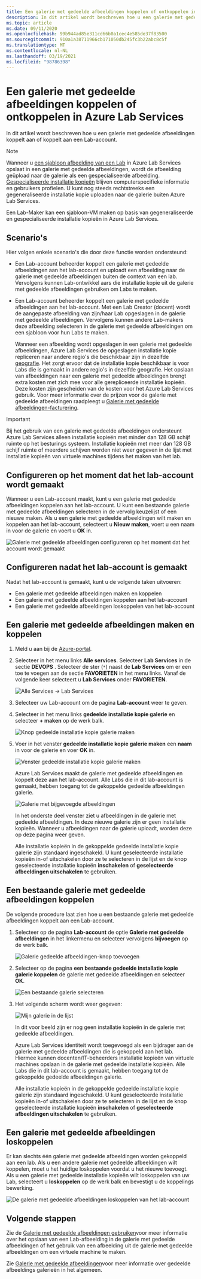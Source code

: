 ```yaml
---
title: Een galerie met gedeelde afbeeldingen koppelen of ontkoppelen in Azure Lab Services | Microsoft Docs
description: In dit artikel wordt beschreven hoe u een galerie met gedeelde afbeeldingen koppelt aan een leslokaal Lab in Azure Lab Services.
ms.topic: article
ms.date: 09/11/2020
ms.openlocfilehash: 99b944ad85e311cd66b0a1cec4e585de37f83500
ms.sourcegitcommit: 910a1a38711966cb171050db245fc3b22abc8c5f
ms.translationtype: MT
ms.contentlocale: nl-NL
ms.lasthandoff: 03/19/2021
ms.locfileid: "98786398"
---
```

# <a name="attach-or-detach-a-shared-image-gallery-in-azure-lab-services"></a>Een galerie met gedeelde afbeeldingen koppelen of ontkoppelen in Azure Lab Services
In dit artikel wordt beschreven hoe u een galerie met gedeelde afbeeldingen koppelt aan of koppelt aan een Lab-account. 

> [!NOTE]
> Wanneer u [een sjabloon afbeelding van een Lab](how-to-use-shared-image-gallery.md#save-an-image-to-the-shared-image-gallery) in Azure Lab Services opslaat in een galerie met gedeelde afbeeldingen, wordt de afbeelding geüpload naar de galerie als een gespecialiseerde afbeelding. [Gespecialiseerde installatie kopieën](../virtual-machines/shared-image-galleries.md#generalized-and-specialized-images) blijven computerspecifieke informatie en gebruikers profielen. U kunt nog steeds rechtstreeks een gegeneraliseerde installatie kopie uploaden naar de galerie buiten Azure Lab Services. 
>
> Een Lab-Maker kan een sjabloon-VM maken op basis van gegeneraliseerde en gespecialiseerde installatie kopieën in Azure Lab Services. 

## <a name="scenarios"></a>Scenario's
Hier volgen enkele scenario's die door deze functie worden ondersteund: 

- Een Lab-account beheerder koppelt een galerie met gedeelde afbeeldingen aan het lab-account en uploadt een afbeelding naar de galerie met gedeelde afbeeldingen buiten de context van een lab. Vervolgens kunnen Lab-ontwikkel aars die installatie kopie uit de galerie met gedeelde afbeeldingen gebruiken om Labs te maken. 
- Een Lab-account beheerder koppelt een galerie met gedeelde afbeeldingen aan het lab-account. Met een Lab Creator (docent) wordt de aangepaste afbeelding van zijn/haar Lab opgeslagen in de galerie met gedeelde afbeeldingen. Vervolgens kunnen andere Lab-makers deze afbeelding selecteren in de galerie met gedeelde afbeeldingen om een sjabloon voor hun Labs te maken. 

    Wanneer een afbeelding wordt opgeslagen in een galerie met gedeelde afbeeldingen, Azure Lab Services de opgeslagen installatie kopie repliceren naar andere regio's die beschikbaar zijn in dezelfde [geografie](https://azure.microsoft.com/global-infrastructure/geographies/). Het zorgt ervoor dat de installatie kopie beschikbaar is voor Labs die is gemaakt in andere regio's in dezelfde geografie. Het opslaan van afbeeldingen naar een galerie met gedeelde afbeeldingen brengt extra kosten met zich mee voor alle gerepliceerde installatie kopieën. Deze kosten zijn gescheiden van de kosten voor het Azure Lab Services gebruik. Voor meer informatie over de prijzen voor de galerie met gedeelde afbeeldingen raadpleegt u [Galerie met gedeelde afbeeldingen-facturering](../virtual-machines/shared-image-galleries.md#billing).

> [!IMPORTANT]
> Bij het gebruik van een galerie met gedeelde afbeeldingen ondersteunt Azure Lab Services alleen installatie kopieën met minder dan 128 GB schijf ruimte op het besturings systeem. Installatie kopieën met meer dan 128 GB schijf ruimte of meerdere schijven worden niet weer gegeven in de lijst met installatie kopieën van virtuele machines tijdens het maken van het lab.

## <a name="configure-at-the-time-of-lab-account-creation"></a>Configureren op het moment dat het lab-account wordt gemaakt
Wanneer u een Lab-account maakt, kunt u een galerie met gedeelde afbeeldingen koppelen aan het lab-account. U kunt een bestaande galerie met gedeelde afbeeldingen selecteren in de vervolg keuzelijst of een nieuwe maken. Als u een galerie met gedeelde afbeeldingen wilt maken en koppelen aan het lab-account, selecteert u **Nieuw maken**, voert u een naam in voor de galerie en voert u **OK** in. 

![Galerie met gedeelde afbeeldingen configureren op het moment dat het account wordt gemaakt](./media/how-to-use-shared-image-gallery/new-lab-account.png)

## <a name="configure-after-the-lab-account-is-created"></a>Configureren nadat het lab-account is gemaakt
Nadat het lab-account is gemaakt, kunt u de volgende taken uitvoeren:

- Een galerie met gedeelde afbeeldingen maken en koppelen
- Een galerie met gedeelde afbeeldingen koppelen aan het lab-account
- Een galerie met gedeelde afbeeldingen loskoppelen van het lab-account

## <a name="create-and-attach-a-shared-image-gallery"></a>Een galerie met gedeelde afbeeldingen maken en koppelen
1. Meld u aan bij de [Azure-portal](https://portal.azure.com).
2. Selecteer in het menu links **Alle services**. Selecteer **Lab Services** in de sectie **DEVOPS** . Selecteer de ster (`*`) naast de **Lab Services** om er een toe te voegen aan de sectie **FAVORIETEN** in het menu links. Vanaf de volgende keer selecteert u **Lab Services** onder **FAVORIETEN**.

    ![Alle Services -> Lab Services](./media/tutorial-setup-lab-account/select-lab-accounts-service.png)
3. Selecteer uw Lab-account om de pagina **Lab-account** weer te geven. 
4. Selecteer in het menu links **gedeelde installatie kopie galerie** en selecteer **+ maken** op de werk balk.  

    ![Knop gedeelde installatie kopie galerie maken](./media/how-to-use-shared-image-gallery/new-shared-image-gallery-button.png)
5. Voer in het venster **gedeelde installatie kopie galerie maken** een **naam** in voor de galerie en voer **OK** in. 

    ![Venster gedeelde installatie kopie galerie maken](./media/how-to-use-shared-image-gallery/create-shared-image-gallery-window.png)

    Azure Lab Services maakt de galerie met gedeelde afbeeldingen en koppelt deze aan het lab-account. Alle Labs die in dit lab-account is gemaakt, hebben toegang tot de gekoppelde gedeelde afbeeldingen galerie. 

    ![Galerie met bijgevoegde afbeeldingen](./media/how-to-use-shared-image-gallery/image-gallery-in-list.png)

    In het onderste deel venster ziet u afbeeldingen in de galerie met gedeelde afbeeldingen. In deze nieuwe galerie zijn er geen installatie kopieën. Wanneer u afbeeldingen naar de galerie uploadt, worden deze op deze pagina weer geven.     

    Alle installatie kopieën in de gekoppelde gedeelde installatie kopie galerie zijn standaard ingeschakeld. U kunt geselecteerde installatie kopieën in-of uitschakelen door ze te selecteren in de lijst en de knop geselecteerde installatie kopieën **inschakelen** of **geselecteerde afbeeldingen uitschakelen** te gebruiken.

## <a name="attach-an-existing-shared-image-gallery"></a>Een bestaande galerie met gedeelde afbeeldingen koppelen
De volgende procedure laat zien hoe u een bestaande galerie met gedeelde afbeeldingen koppelt aan een Lab-account. 

1. Selecteer op de pagina **Lab-account** de optie **Galerie met gedeelde afbeeldingen** in het linkermenu en selecteer vervolgens **bijvoegen** op de werk balk. 

    ![Galerie gedeelde afbeeldingen-knop toevoegen](./media/how-to-use-shared-image-gallery/sig-attach-button.png)
5. Selecteer op de pagina **een bestaande gedeelde installatie kopie galerie koppelen** de galerie met gedeelde afbeeldingen en selecteer **OK**.

    ![Een bestaande galerie selecteren](./media/how-to-use-shared-image-gallery/select-image-gallery.png)
6. Het volgende scherm wordt weer gegeven: 

    ![Mijn galerie in de lijst](./media/how-to-use-shared-image-gallery/my-gallery-in-list.png)
    
    In dit voor beeld zijn er nog geen installatie kopieën in de galerie met gedeelde afbeeldingen.

    Azure Lab Services identiteit wordt toegevoegd als een bijdrager aan de galerie met gedeelde afbeeldingen die is gekoppeld aan het lab. Hiermee kunnen docenten/IT-beheerders installatie kopieën van virtuele machines opslaan in de galerie met gedeelde installatie kopieën. Alle Labs die in dit lab-account is gemaakt, hebben toegang tot de gekoppelde gedeelde afbeeldingen galerie. 

    Alle installatie kopieën in de gekoppelde gedeelde installatie kopie galerie zijn standaard ingeschakeld. U kunt geselecteerde installatie kopieën in-of uitschakelen door ze te selecteren in de lijst en de knop geselecteerde installatie kopieën **inschakelen** of **geselecteerde afbeeldingen uitschakelen** te gebruiken. 

## <a name="detach-a-shared-image-gallery"></a>Een galerie met gedeelde afbeeldingen loskoppelen
Er kan slechts één galerie met gedeelde afbeeldingen worden gekoppeld aan een lab. Als u een andere galerie met gedeelde afbeeldingen wilt koppelen, moet u het huidige loskoppelen voordat u het nieuwe toevoegt. Als u een galerie met gedeelde installatie kopieën wilt loskoppelen van uw Lab, selecteert u **loskoppelen** op de werk balk en bevestigt u de koppelings bewerking. 

![De galerie met gedeelde afbeeldingen loskoppelen van het lab-account](./media/how-to-use-shared-image-gallery/detach.png)

## <a name="next-steps"></a>Volgende stappen
Zie de [Galerie met gedeelde afbeeldingen gebruiken](how-to-use-shared-image-gallery.md)voor meer informatie over het opslaan van een Lab-afbeelding in de galerie met gedeelde afbeeldingen of het gebruik van een afbeelding uit de galerie met gedeelde afbeeldingen om een virtuele machine te maken.

Zie [Galerie met gedeelde afbeeldingen](../virtual-machines/shared-image-galleries.md)voor meer informatie over gedeelde afbeeldings galerieën in het algemeen.